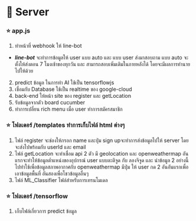 # 🍁 Server 

### ⭐ app.js
1. ทำหน้าที่ webhook ให้ line-bot <br />
- <i><b>line-bot</b></i> จะทำการข้อมูลให้ user แบบ auto และ แบบ user ส่งมาสอบถาม แบบ auto จะตั้งให้ส่งตอน 7 โมงเช้าของทุกวัน และ สามารถสอบเพิ่มเติมในภายหลังได้ โดยจะมีผลการทำนายไปให้ด้วย
2. predict ข้อมูล ในการทำ AI ใช้เป็น tensorflowjs
3. เชื่อมกับ Database ใช้เป็น realtime ของ google-cloud
4. back-end ให้หน้า site ของ register และ getLocation
5. รับข้อมูลจากตัว board cucumber
6. ทำการเปลี่ยน rich menu เมื่อ user ทำการสมัครสมาชิก

### ⭐ โฟลเดอร์ /templates ทำการเก็บไฟล์ html ต่างๆ
1. ไฟล์ register จะช่องให้กรอก name และปุ่ม sign upจะทำการส่งข้อมูลไปให้ server โดยจะส่งไปพร้อมกับ userId และ email
2. ไฟล์ getLocation จะทำเชื่อม api  2 ตัว มี  geolocation และ openweathermap อันแรกจะทำให้ข้อมูลต่ำแหน่งของอุปกรณ์ user แบบละติจูด กับ ลองจิจูด และ นำข้อมูล 2 อย่างนี้ไปทำใช้เพื่อข้อมูลสภาพอากาศกับ openweathermap  มีปุ่ม ให้ user กด 2 อันอันแรกเพื่อเอาข้อมูลพื้นที่ อันสองเพื่อโชวข้อมูลอื่นๆ
3. ไฟล์ ML_Classifier ไฟล์สำหรับการเทรนโมเดล

### ⭐ โฟลเดอร์ /tensorflow 
1. เก็บไฟล์เกี่ยวการ predict ข้อมูล
